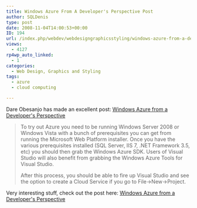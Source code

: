 ```yaml
---
title: Windows Azure From A Developer's Perspective Post
author: SQLDenis
type: post
date: 2008-11-04T14:00:53+00:00
ID: 194
url: /index.php/webdev/webdesigngraphicsstyling/windows-azure-from-a-developer-s-perspec/
views:
  - 4127
rp4wp_auto_linked:
  - 1
categories:
  - Web Design, Graphics and Styling
tags:
  - azure
  - cloud computing

---
```

Dare Obesanjo has made an excellent post: [Windows Azure from a Developer's Perspective][1] 

> To try out Azure you need to be running Windows Server 2008 or Windows Vista with a bunch of prerequisites you can get from running the Microsoft Web Platform installer. Once you have the various prerequisites installed (SQL Server, IIS 7, .NET Framework 3.5, etc) you should then grab the Windows Azure SDK. Users of Visual Studio will also benefit from grabbing the Windows Azure Tools for Visual Studio.
> 
> After this process, you should be able to fire up Visual Studio and see the option to create a Cloud Service if you go to File->New->Project.

Very interesting stuff, check out the post here: [Windows Azure from a Developer's Perspective][1]

 [1]: http://www.25hoursaday.com/weblog/2008/11/03/WindowsAzureFromADevelopersPerspective.aspx